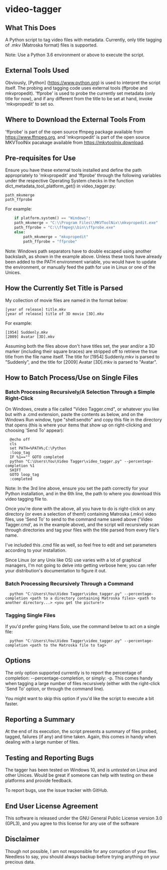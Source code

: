 # video-tagger

## What This Does
A Python script to tag video files with metadata. Currently, only title tagging of .mkv (Matroska format) files is supported.

Note: Use a Python 3.6 environment or above to execute the script.

## External Tools Used
Obviously, [Python] (https://www.python.org) is used to interpret the script itself. The probing and tagging code uses external tools (ffprobe and mkvpropedit). 'ffprobe' is used to probe the currently set metadata (only title for now), and if any different from the title to be set at hand, invoke 'mkvpropedit' to set so.

## Where to Download the External Tools From
'ffprobe' is part of the open source ffmpeg package available from https://www.ffmpeg.org, and 'mkvpropedit' is part of the open source MKVToolNix pacakage available from https://mkvtoolnix.download.

## Pre-requisites for Use
Ensure you have these external tools installed and define the path appropriately to 'mkvpropedit' and 'ffprobe' through the following variables under the respective Operating System checks in the function dict_metadata_tool_platform_get() in video_tagger.py:

```
path_mkvmerge
path_ffprobe
```

For example:
```python
	if platform.system() == "Windows":
    path_mkvmerge = "C:\\Program Files\\MKVToolNix\\mkvpropedit.exe"
    path_ffprobe = "C:\\ffmpeg\\bin\\ffprobe.exe"
	else:
		path_mkvmerge = "mkvpropedit"
		path_ffprobe = "ffprobe"
```
Note: Windows path separators have to double escaped using another backslash, as shown in the example above. Unless these tools have already been added to the PATH environment variable, you would have to update the environment, or manually feed the path for use in Linux or one of the Unices.

## How the Currently Set Title is Parsed
My collection of movie files are named in the format below:
```
[year of release] title.mkv
[year of release] title of 3D movie [3D].mkv
```
For example:
```
[1954] Suddenly.mkv
[2009] Avatar [3D].mkv
```
Assuming both the files above don't have titles set, the year and/or a 3D marker (including their square braces) are stripped off to retrieve the true title from the file name itself. The title for [1954] Suddenly.mkv is parsed to "Suddenly", and the title for [2009] Avatar [3D].mkv is parsed to "Avatar".

## How to Batch Process/Use on Single Files
### Batch Processing Recursively/A Selection Through a Simple Right-Click
  On Windows, create a file called "Video Tagger.cmd", or whatever you like but with a .cmd extension, paste the contents as below, and on the Windows Run window, type "shell:sendto" and copy this file in the directory that opens (this is where your items that show up on right-clicking and choosing 'Send To' appear):
```dos
  @echo off
  cls
  set PATH=%PATH%;C:\Python
  :loop_tag
  IF %1=="" GOTO completed
  python "C:\Users\You\Video Tagger\video_tagger.py" --percentage-completion %1
  SHIFT
  GOTO loop_tag
  :completed
```
  Note: In the 3rd line above, ensure you set the path correctly for your Python installation, and in the 6th line, the path to where you download this video tagging file to.

  Once you're done with the above, all you have to do is right-click on any directory (or even a selection of them!) containing Matroska (.mkv) video files, use 'Send To' to send to the command name saved above ('Video Tagger.cmd', as in the example above), and the script will recursively scan through directories and tag your files with the title parsed from every file's name.
  
  I've included this .cmd file as well, so feel free to edit and set parameters according to your installation.

  Since Linux (or any Unix like OS) use varies with a lot of graphical managers, I'm not going to delve into getting verbose here; you can refer your distribution's documentation to figure it out.

### Batch Processing Recursively Through a Command
```
  python "C:\Users\You\Video Tagger\video_tagger.py" --percentage-completion <path to a directory containing Matroska files> <path to another directory...> <you get the picture!>
```
### Tagging Single Files
  If you'd prefer going Hans Solo, use the command below to act on a single file:
```
  python "C:\Users\You\Video Tagger\video_tagger.py" --percentage-completion <path to the Matroska file to tag>
```
## Options
The only option supported currently is to report the percentage of completion: --percentage-completion, or simply: -p. This comes handy when tagging a large number of files recursively (either with the right-click 'Send To' option, or through the command line).

You might want to skip this option if you'd like the script to execute a bit faster.

## Reporting a Summary
At the end of its execution, the script presents a summary of files probed, tagged, failures (if any) and time taken. Again, this comes in handy when dealing with a large number of files.

## Testing and Reporting Bugs
The tagger has been tested on Windows 10, and is *untested* on Linux and other Unices. Would be great if someone can help with testing on these platforms and provide feedback.

To report bugs, use the issue tracker with GitHub.

## End User License Agreement
This software is released under the GNU General Public License version 3.0 (GPL3), and you agree to this license for any use of the software

## Disclaimer
Though not possible, I am not responsible for any corruption of your files. Needless to say, you should always backup before trying anything on your precious data.
